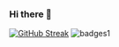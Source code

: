 ### Hi there 👋

<!--
**LordTsuki/LordTsuki** is a ✨ _special_ ✨ repository because its `README.md` (this file) appears on your GitHub profile.

Here are some ideas to get you started:

- 🔭 I’m currently working on a Indie game.
- 🌱 I’m currently learning Python to Data Analytics.
- 👯 I’m looking to collaborate on AI development or game creations.
- 🤔 I’m looking for help with get a work in a Japanese enterprise.
- 💬 Ask me about C# for games and some Python for AI.
- 📫 How to reach me: gtsuki.luna@outlook.com
- 😄 Pronouns: He/Him
- ⚡ Fun fact: I use Kali but I don't know how to hack a wi-fi.
-->

[![GitHub Streak](https://github-readme-streak-stats.herokuapp.com/?user=LordTsuki)](https://git.io/streak-stats)
![badges1](https://dev-to-uploads.s3.amazonaws.com/uploads/articles/6n8fc8zw8pawxveffitx.png)
